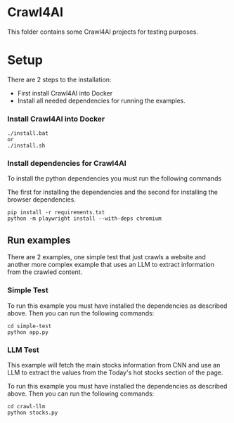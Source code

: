 # Crawl4AI
This folder contains some Crawl4AI projects for testing purposes.

# Setup

There are 2 steps to the installation:

* First install Crawl4AI into Docker
* Install all needed dependencies for running the examples.

### Install Crawl4AI into Docker
```
./install.bat
or
./install.sh
```

### Install dependencies for Crawl4AI
To install the python dependencies you must run the following commands

The first for installing the dependencies and the second for installing the browser dependencies.
```
pip install -r requirements.txt
python -m playwright install --with-deps chromium
```

## Run examples

There are 2 examples, one simple test that just crawls a website and another more complex example that uses an LLM to extract information from the crawled content.

### Simple Test

To run this example you must have installed the dependencies as described above. Then you can run the following commands:
```
cd simple-test
python app.py
```

### LLM Test

This example will fetch the main stocks information from CNN and use an LLM to extract the values from the Today's hot stocks section of the page.

To run this example you must have installed the dependencies as described above. Then you can run the following commands:
```
cd crawl-llm
python stocks.py
```
